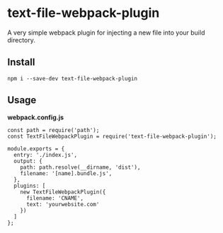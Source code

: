 # text-file-webpack-plugin

A very simple webpack plugin for injecting a new file into your build directory. 

## Install

    npm i --save-dev text-file-webpack-plugin

## Usage

**webpack.config.js**

    const path = require('path');
    const TextFileWebpackPlugin = require('text-file-webpack-plugin');

    module.exports = {
      entry: './index.js',
      output: {
        path: path.resolve(__dirname, 'dist'),
        filename: '[name].bundle.js',
      },
      plugins: [
        new TextFileWebpackPlugin({
          filename: 'CNAME',
          text: 'yourwebsite.com'
        })
      ]
    };
